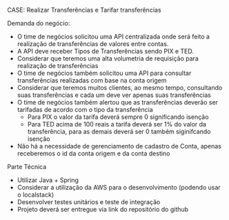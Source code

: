 CASE: Realizar Transferências e Tarifar transferências

Demanda do negócio:
- O time de negócios solicitou uma API centralizada onde será feito a realização de transferências de valores entre contas.
- A API deve receber Tipos de Transferências sendo PIX e TED.
- Considerar que teremos uma alta volumetria de requisição para realização de transferências
- O time de negócios também solicitou uma API para consultar transferências realizadas com base na conta origem
- Considerar que teremos muitos clientes, ao mesmo tempo, consultando suas transferências e cada um deve ver apenas suas transferências
- O time de negócios também alertou que as transferências deverão ser tarifadas de acordo com o tipo da transferência
  - Para PIX o valor da tarifa deverá sempre 0 significando isenção 
  - Para TED acima de 100 reais a tarifa deverá ser 1% do valor da transferência, para as demais deverá ser 0 também siginifcando isenção
- Não há a necessidade de gerenciamento de cadastro de Conta, apenas receberemos o id da conta origem e da conta destino
 
Parte Técnica
- Utilizar Java + Spring
- Considerar a utilização da AWS para o desenvolvimento (podendo usar o localstack)
- Desenvolver testes unitários e teste de integração
- Projeto deverá ser entregue via link do repositório do github
